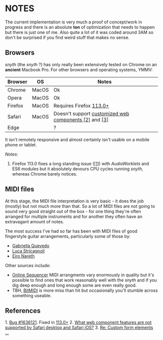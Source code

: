 # NOTES

The current implementation is very much a proof of concept/work in progress and there is an absolute **ton** of 
optimization that needs to happen but there is just one of me. Also quite a lot of it was coded around 3AM so 
don't be surprised if you find weird stuff that makes no sense.

## Browsers

_snyth_ (the _snyth_ ?) has only really been extensively tested on Chrome on an **ancient** Macbook Pro. For
other browsers and operating systems, YMMV:

| Browser | OS    | Notes                                                                               |
|---------|-------|-------------------------------------------------------------------------------------|
| Chrome  | MacOS | Ok                                                                                  |
| Opera   | MacOS | Ok                                                                                  |
| Firefox | MacOS | Requires Firefox [113.0+](https://www.mozilla.org/en-US/firefox/113.0/releasenotes) |
| Safari  | MacOS | Doesn't support [customized web components [2]](#2) and [[3]](#3)                   |
| Edge    |       | ?                                                                                   |

It isn't remotely responsive and almost certainly isn't usable  on a mobile phone or tablet.

_Notes:_
1. Firefox 113.0 fixes a long standing issue ([[1]](#2)) with _AudioWorklets_ and ES6 modules but
   it absolutely devours CPU cycles running _snyth_, whereas Chrome barely notices.


## MIDI files

At this stage, the MIDI file interpretation is very basic - it does the job (mostly) but not much more than
that. So a lot of MIDI files are not going to sound very good straight out of the box - for one thing they're
often arranged for multiple instruments and for another they often have an extravagant amount of notes.

The most success I've had so far has been with MIDI files of good fingerstyle guitar arrangements, particularly
some of those by:

- [Gabriella Quevedo](https://www.youtube.com/@Gabriella9797)
- [Luca Stricagnoli](https://www.youtube.com/@LucaStricagnoli)
- [Eiro Nareth](https://www.youtube.com/watch?v=SaZiUBfXKEs)

Other sources include:

- [Online Sequencer](https://onlinesequencer.net) MIDI arrangments vary enormously in quality but it's possible
  to find ones that work reasonably well with the _snyth_ and if you dig deep enough and long enough some are 
  even really good. 
- TBH, [BitMIDI](https://bitmidi.com) is more miss than hit but occasionally you'll stumble across something
  useable.

## References

<a id="1">1.</a> [Bug #1636121](https://bugzilla.mozilla.org/show_bug.cgi?id=1636121). Fixed in [113.0+](https://www.mozilla.org/en-US/firefox/113.0/releasenotes)
<a id="2">2.</a> [What web component features are not supported by Safari desktop and Safari iOS?](https://stackoverflow.com/questions/72090155/what-web-component-features-are-not-supported-by-safari-desktop-and-safari-ios)
<a id="3">3.</a> [Re: Custom form elements ...](https://lists.w3.org/Archives/Public/public-webapps/2013OctDec/1051.html)